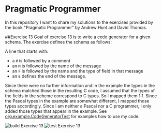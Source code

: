 # Pragmatic Programmer

In this repository I want to share my solutions to the exercises provided by the book "Pragmatic Programmer" by Andrew Hunt and David Thomas. 

##Exercise 13
Goal of exercise 13 is to write a code generator for a given schema. The exercise defines the schema as follows: 

A line that starts with: 
* a `#` is followed by a comment
* an `M` is followed by the name of the message
* an `F` is followed by the name and the type of field in that message
* an `E` defines the end of the message.

Since there were no further information and in the example the types in the schema matched those in the resulting C code, I assumed that the types of the fields in the scheme correspond to C types. So I mapped them 1:1. Since the Pascal types in the example are somewhat different, I mapped those types accordingly. Since I am neither a Pascal nor a C programmer, I only added those types that appear in the example. See [org.example.CodeGeneratorTest](https://github.com/johannesn/pragmaticprogrammer/blob/master/Exercise13/src/test/java/org/example/CodeGeneratorTest.java) for examples how to use my code. 

![build Exercise 13](https://github.com/johannesn/pragmaticprogrammer/workflows/build%20Exercise%2013/badge.svg?branch=master)
![test Exercise 13](https://github.com/johannesn/pragmaticprogrammer/workflows/test%20Exercise%2013/badge.svg?branch=master)
